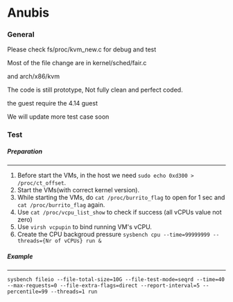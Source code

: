 # Anubis
### General
Please check fs/proc/kvm_new.c for debug and test

Most of the file change are in kernel/sched/fair.c 

and arch/x86/kvm 

The code is still prototype, Not fully clean and perfect coded. 

the guest require the 4.14 guest 

We will update more test case soon 
### Test
##### Preparation 
---
1. Before start the VMs, in the host we need `sudo echo 0xd300 > /proc/ct_offset`.
2. Start the VMs(with correct kernel version).
3. While starting the VMs, do `cat /proc/burrito_flag` to open for 1 sec and `cat /proc/burrito_flag` again.
4. Use `cat /proc/vcpu_list_show` to check if success (all vCPUs value not zero)
5. Use `virsh vcpupin` to bind running VM's vCPU.
6. Create the CPU backgroud pressure `sysbench cpu --time=99999999 --threads={Nr of vCPUs} run &`

##### Example 
---
```
sysbench fileio --file-total-size=10G --file-test-mode=seqrd --time=40 --max-requests=0 --file-extra-flags=direct --report-interval=5 --percentile=99 --threads=1 run
```
